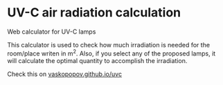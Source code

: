 # UV-C air radiation calculation
Web calculator for UV-C lamps


This calculator is used to check how much irradiation is needed for the room/place writen in m<sup>2</sup>.
Also, if you select any of the proposed lamps, it will calculate the optimal quantity to accomplish the irradiation.

Check this on [vaskopopov.github.io/uvc](https://vaskopopov.github.io/uvc)

